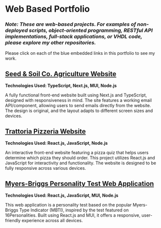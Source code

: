# Web Based Portfolio 
### ***Note: These are web-based projects. For examples of non-deployed scripts, object-oriented programming, RESTful API implementations, full-stack applications, or VHDL code, please explore my other repositories.***

Please click on each of the blue embedded links in this portfolio to see my work.

## [Seed & Soil Co. Agriculture Website](https://seed-and-soil-enova003s-projects.vercel.app/)

**Technologies Used: TypeScript, Next.js, MUI, Node.js**

A fully functional front-end website built using Next.js and TypeScript, designed with responsiveness in mind. The site features a working email API/component, allowing users to send emails directly from the website. The design is original, and the layout adapts to different screen sizes and devices.

## [Trattoria Pizzeria Website](https://enova003.github.io/trattoria-pizzeria/)

**Technologies Used: React.js, JavaScript, Node.js**

An interactive front-end website featuring a pizza quiz that helps users determine which pizza they should order. This project utilizes React.js and JavaScript for interactivity and functionality. The website is designed to be fully responsive across various devices.

## [Myers-Briggs Personality Test Web Application](https://enova003.github.io/myers-briggs-test/)

**Technologies Used: React.js, JavaScript, MUI, Node.js**

This web application is a personality test based on the popular Myers-Briggs Type Indicator (MBTI), inspired by the test featured on 16Personalities. Built using React.js and MUI, it offers a responsive, user-friendly experience across all devices.
